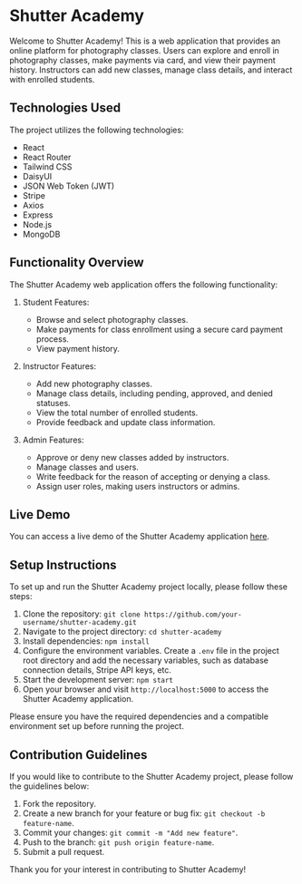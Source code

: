 # Shutter Academy

Welcome to Shutter Academy! This is a web application that provides an online platform for photography classes. Users can explore and enroll in photography classes, make payments via card, and view their payment history. Instructors can add new classes, manage class details, and interact with enrolled students.

## Technologies Used

The project utilizes the following technologies:

- React
- React Router
- Tailwind CSS
- DaisyUI
- JSON Web Token (JWT)
- Stripe
- Axios
- Express
- Node.js
- MongoDB

## Functionality Overview

The Shutter Academy web application offers the following functionality:

1. Student Features:

   - Browse and select photography classes.
   - Make payments for class enrollment using a secure card payment process.
   - View payment history.

2. Instructor Features:

   - Add new photography classes.
   - Manage class details, including pending, approved, and denied statuses.
   - View the total number of enrolled students.
   - Provide feedback and update class information.

3. Admin Features:
   - Approve or deny new classes added by instructors.
   - Manage classes and users.
   - Write feedback for the reason of accepting or denying a class.
   - Assign user roles, making users instructors or admins.

## Live Demo

You can access a live demo of the Shutter Academy application [here](https://shutter-academy-f96fa.web.app/).

## Setup Instructions

To set up and run the Shutter Academy project locally, please follow these steps:

1. Clone the repository: `git clone https://github.com/your-username/shutter-academy.git`
2. Navigate to the project directory: `cd shutter-academy`
3. Install dependencies: `npm install`
4. Configure the environment variables. Create a `.env` file in the project root directory and add the necessary variables, such as database connection details, Stripe API keys, etc.
5. Start the development server: `npm start`
6. Open your browser and visit `http://localhost:5000` to access the Shutter Academy application.

Please ensure you have the required dependencies and a compatible environment set up before running the project.

## Contribution Guidelines

If you would like to contribute to the Shutter Academy project, please follow the guidelines below:

1. Fork the repository.
2. Create a new branch for your feature or bug fix: `git checkout -b feature-name`.
3. Commit your changes: `git commit -m "Add new feature"`.
4. Push to the branch: `git push origin feature-name`.
5. Submit a pull request.

Thank you for your interest in contributing to Shutter Academy!
